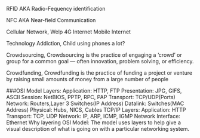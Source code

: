 RFID AKA Radio-Fequency identification

NFC AKA Near-field Communication

Cellular Network, Welp 4G Internet Mobile Internet

Technology Addiction, Child using phones a lot?

Crowdsourcing, Crowdsourcing is the practice of engaging a ‘crowd’ or group for a common goal — often innovation, problem solving, or efficiency.

Crowdfunding, Crowdfunding is the practice of funding a project or venture by raising small amounts of money from a large number of people

###OSI Model Layers: 
Application: HTTP, FTP
Presentation: JPG, GIFS, ASCII
                  Session: NetBIOS, PPTP, RPC, PAP
                  Transport: TCP/UDP(Ports)
                  Network: Routers,Layer 3 Switches(IP Address)
                  Datalink: Switches(MAC Address)
                  Physical: Hubs, NICS, Cables
TCP/IP Layers: Application: HTTP
               Transport: TCP, UDP
               Network: IP, ARP, ICMP, IGMP
               Network Interface: Ethernet
Why layering OSI Model: The model uses layers to help give a visual description of what is going on with a particular networking system.
